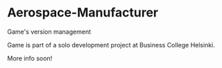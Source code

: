 # Aerospace-Manufacturer
Game's version management

Game is part of a solo development project at Business College Helsinki.

More info soon!
